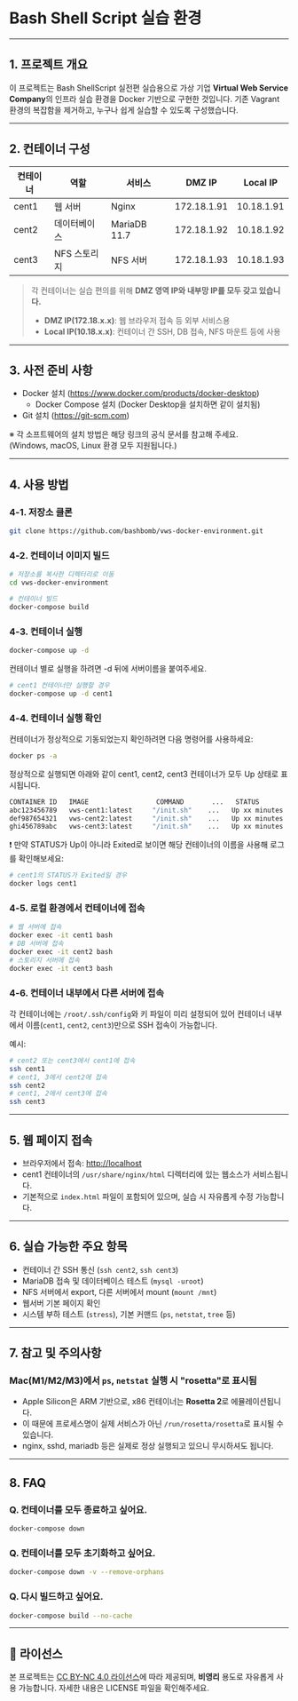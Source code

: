 # Bash Shell Script 실습 환경

---

## 1. 프로젝트 개요

이 프로젝트는 Bash ShellScript 실전편 실습용으로 가상 기업 **Virtual Web Service Company**의 인프라 실습 환경을 Docker 기반으로 구현한 것입니다.
기존 Vagrant 환경의 복잡함을 제거하고, 누구나 쉽게 실습할 수 있도록 구성했습니다.

---

## 2. 컨테이너 구성

| 컨테이너 | 역할          | 서비스       | DMZ IP        | Local IP      |
|----------|---------------|--------------|---------------|----------------|
| cent1    | 웹 서버       | Nginx        | 172.18.1.91   | 10.18.1.91     |
| cent2    | 데이터베이스  | MariaDB 11.7 | 172.18.1.92   | 10.18.1.92     |
| cent3    | NFS 스토리지  | NFS 서버     | 172.18.1.93   | 10.18.1.93     |

> 각 컨테이너는 실습 편의를 위해 **DMZ 영역 IP와 내부망 IP를 모두 갖고 있습니다.**
> - **DMZ IP(172.18.x.x)**: 웹 브라우저 접속 등 외부 서비스용
> - **Local IP(10.18.x.x)**: 컨테이너 간 SSH, DB 접속, NFS 마운트 등에 사용

---

## 3. 사전 준비 사항

- Docker 설치 (https://www.docker.com/products/docker-desktop)
  - Docker Compose 설치 (Docker Desktop을 설치하면 같이 설치됨)
- Git 설치 (https://git-scm.com)

※ 각 소프트웨어의 설치 방법은 해당 링크의 공식 문서를 참고해 주세요.  
  (Windows, macOS, Linux 환경 모두 지원됩니다.)

---

## 4. 사용 방법

### 4-1. 저장소 클론

```bash
git clone https://github.com/bashbomb/vws-docker-environment.git
```

### 4-2. 컨테이너 이미지 빌드

```bash
# 저장소를 복사한 디렉터리로 이동 
cd vws-docker-environment

# 컨테이너 빌드
docker-compose build
```

### 4-3. 컨테이너 실행

```bash
docker-compose up -d
```

컨테이너 별로 실행을 하려면 -d 뒤에 서버이름을 붙여주세요.

```bash
# cent1 컨테이너만 실행할 경우
docker-compose up -d cent1
```

### 4-4. 컨테이너 실행 확인

컨테이너가 정상적으로 기동되었는지 확인하려면 다음 명령어를 사용하세요:

```bash
docker ps -a
```

정상적으로 실행되면 아래와 같이 cent1, cent2, cent3 컨테이너가 모두 Up 상태로 표시됩니다.

```bash
CONTAINER ID   IMAGE                 COMMAND       ...   STATUS          NAMES
abc123456789   vws-cent1:latest     "/init.sh"    ...   Up xx minutes   cent1
def987654321   vws-cent2:latest     "/init.sh"    ...   Up xx minutes   cent2
ghi456789abc   vws-cent3:latest     "/init.sh"    ...   Up xx minutes   cent3
```

❗ 만약 STATUS가 Up이 아니라 Exited로 보이면 해당 컨테이너의 이름을 사용해 로그를 확인해보세요:

```bash
# cent1의 STATUS가 Exited일 경우
docker logs cent1
```

### 4-5. 로컬 환경에서 컨테이너에 접속

```bash
# 웹 서버에 접속
docker exec -it cent1 bash
# DB 서버에 접속
docker exec -it cent2 bash
# 스토리지 서버에 접속
docker exec -it cent3 bash
```

### 4-6. 컨테이너 내부에서 다른 서버에 접속

각 컨테이너에는 `/root/.ssh/config`와 키 파일이 미리 설정되어 있어
컨테이너 내부에서 이름(`cent1`, `cent2`, `cent3`)만으로 SSH 접속이 가능합니다.

예시:

```bash
# cent2 또는 cent3에서 cent1에 접속
ssh cent1 
# cent1, 3에서 cent2에 접속
ssh cent2 
# cent1, 2에서 cent3에 접속
ssh cent3 
```

---

## 5. 웹 페이지 접속

- 브라우저에서 접속: [http://localhost](http://localhost)
- cent1 컨테이너의 `/usr/share/nginx/html` 디렉터리에 있는 웹소스가 서비스됩니다.
- 기본적으로 `index.html` 파일이 포함되어 있으며, 실습 시 자유롭게 수정 가능합니다.

---

## 6. 실습 가능한 주요 항목

- 컨테이너 간 SSH 통신 (`ssh cent2`, `ssh cent3`)
- MariaDB 접속 및 데이터베이스 테스트 (`mysql -uroot`)
- NFS 서버에서 export, 다른 서버에서 mount (`mount /mnt`)
- 웹서버 기본 페이지 확인
- 시스템 부하 테스트 (`stress`), 기본 커맨드 (`ps`, `netstat`, `tree` 등)

---

## 7. 참고 및 주의사항

### Mac(M1/M2/M3)에서 `ps`, `netstat` 실행 시 "rosetta"로 표시됨

- Apple Silicon은 ARM 기반으로, x86 컨테이너는 **Rosetta 2**로 에뮬레이션됩니다.
- 이 때문에 프로세스명이 실제 서비스가 아닌 `/run/rosetta/rosetta`로 표시될 수 있습니다.
- nginx, sshd, mariadb 등은 실제로 정상 실행되고 있으니 무시하셔도 됩니다.

---

## 8. FAQ

### Q. 컨테이너를 모두 종료하고 싶어요.

```bash
docker-compose down
```

### Q. 컨테이너를 모두 초기화하고 싶어요.

```bash
docker-compose down -v --remove-orphans
```

### Q. 다시 빌드하고 싶어요.

```bash
docker-compose build --no-cache
```

---

## 📄 라이선스

본 프로젝트는 [CC BY-NC 4.0 라이선스](https://creativecommons.org/licenses/by-nc/4.0/)에 따라 제공되며,
**비영리** 용도로 자유롭게 사용 가능합니다.
자세한 내용은 LICENSE 파일을 확인해주세요.
